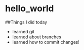# hello_world

##Things I did today

* learned git
*   learned about branches
*   learned how to commit changes!
